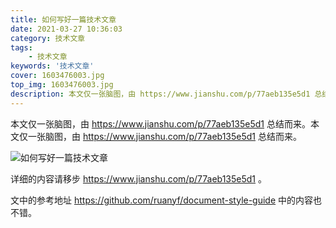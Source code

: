 ```yaml
---
title: 如何写好一篇技术文章
date: 2021-03-27 10:36:03
category: 技术文章 
tags:
	- 技术文章
keywords: '技术文章'
cover: 1603476003.jpg
top_img: 1603476003.jpg
description: 本文仅一张脑图，由 https://www.jianshu.com/p/77aeb135e5d1 总结而来。本文仅一张脑图，由 https://www.jianshu.com/p/77aeb135e5d1 总结而来。
---
```


本文仅一张脑图，由 https://www.jianshu.com/p/77aeb135e5d1 总结而来。本文仅一张脑图，由 https://www.jianshu.com/p/77aeb135e5d1 总结而来。

![如何写好一篇技术文章](如何写好一篇技术文章.png)



详细的内容请移步 https://www.jianshu.com/p/77aeb135e5d1 。

文中的参考地址 https://github.com/ruanyf/document-style-guide 中的内容也不错。

